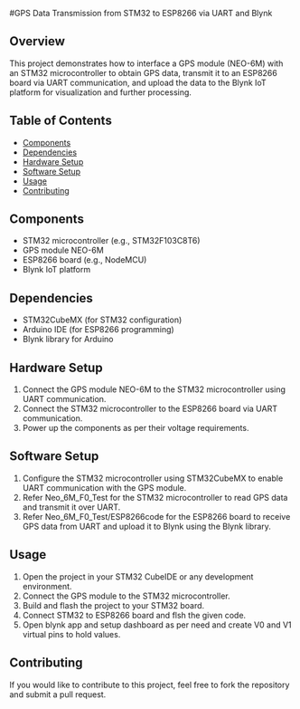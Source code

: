 #GPS Data Transmission from STM32 to ESP8266 via UART and Blynk

## Overview

This project demonstrates how to interface a GPS module (NEO-6M) with an STM32 microcontroller to obtain GPS data, transmit it to an ESP8266 board via UART communication, and upload the data to the Blynk IoT platform for visualization and further processing.

## Table of Contents

- [Components](#components)
- [Dependencies](#dependencies)
- [Hardware Setup](#hardware-setup)
- [Software Setup](#software-setup)
- [Usage](#usage)
- [Contributing](#contributing)

## Components

- STM32 microcontroller (e.g., STM32F103C8T6)
- GPS module NEO-6M
- ESP8266 board (e.g., NodeMCU)
- Blynk IoT platform

## Dependencies

- STM32CubeMX (for STM32 configuration)
- Arduino IDE (for ESP8266 programming)
- Blynk library for Arduino

## Hardware Setup

1. Connect the GPS module NEO-6M to the STM32 microcontroller using UART communication.
2. Connect the STM32 microcontroller to the ESP8266 board via UART communication.
3. Power up the components as per their voltage requirements.

## Software Setup

1. Configure the STM32 microcontroller using STM32CubeMX to enable UART communication with the GPS module.
2. Refer Neo_6M_F0_Test for the STM32 microcontroller to read GPS data and transmit it over UART. 
3. Refer Neo_6M_F0_Test/ESP8266code for the ESP8266 board to receive GPS data from UART and upload it to Blynk using the Blynk library.

## Usage
1. Open the project in your STM32 CubeIDE or any development environment.
2. Connect the GPS module to the STM32 microcontroller.
3. Build and flash the project to your STM32 board.
4. Connect STM32 to ESP8266 board and flsh the given code.
5. Open blynk app and setup dashboard as per need and create V0 and V1 virtual pins to hold values.

## Contributing
If you would like to contribute to this project, feel free to fork the repository and submit a pull request.
